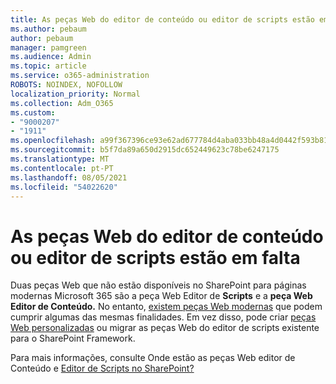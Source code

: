 ```yaml
---
title: As peças Web do editor de conteúdo ou editor de scripts estão em falta
ms.author: pebaum
author: pebaum
manager: pamgreen
ms.audience: Admin
ms.topic: article
ms.service: o365-administration
ROBOTS: NOINDEX, NOFOLLOW
localization_priority: Normal
ms.collection: Adm_O365
ms.custom:
- "9000207"
- "1911"
ms.openlocfilehash: a99f367396ce93e62ad677784d4aba033bb48a4d0442f593b81dfaa607739403
ms.sourcegitcommit: b5f7da89a650d2915dc652449623c78be6247175
ms.translationtype: MT
ms.contentlocale: pt-PT
ms.lasthandoff: 08/05/2021
ms.locfileid: "54022620"
---
```

# <a name="content-editor-or-script-editor-web-parts-are-missing"></a>As peças Web do editor de conteúdo ou editor de scripts estão em falta

Duas peças Web que não estão disponíveis no SharePoint para páginas modernas Microsoft 365 são a peça Web Editor de **Scripts** e a **peça Web Editor de Conteúdo.** No entanto, [existem peças Web modernas](https://support.microsoft.com/office/ed6cc9ce-8b2a-480c-a655-1b9d7615cdbd#bkmk_outofbox) que podem cumprir algumas das mesmas finalidades. Em vez disso, pode criar [peças Web personalizadas](https://support.microsoft.com/office/ed6cc9ce-8b2a-480c-a655-1b9d7615cdbd#bkmk_custom) ou migrar as peças Web do editor de scripts existente para o SharePoint Framework.  

Para mais informações, consulte Onde estão as peças Web editor de Conteúdo e [Editor de Scripts no SharePoint?](https://support.microsoft.com/office/ed6cc9ce-8b2a-480c-a655-1b9d7615cdbd)
